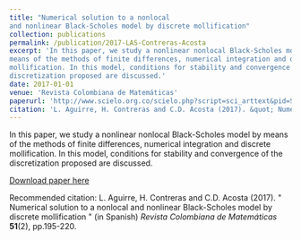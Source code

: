 ```yaml
---
title: "Numerical solution to a nonlocal
and nonlinear Black-Scholes model by discrete mollification"
collection: publications
permalink: /publication/2017-LAS-Contreras-Acosta
excerpt: 'In this paper, we study a nonlinear nonlocal Black-Scholes model by
means of the methods of finite differences, numerical integration and discrete
mollification. In this model, conditions for stability and convergence of the
discretization proposed are discussed.'
date: 2017-01-01
venue: 'Revista Colombiana de Matemáticas'
paperurl: 'http://www.scielo.org.co/scielo.php?script=sci_arttext&pid=S0034-74262017000200195&lng=en&nrm=iso'
citation: 'L. Aguirre, H. Contreras and C.D. Acosta (2017). &quot; Numerical solution to a nonlocal and nonlinear Black-Scholes model by discrete mollification &quot; (in Spanish); <i>Revista Colombiana de Matemáticas</i> <b>51</b>(2), pp.195-220.'
---
```

In this paper, we study a nonlinear nonlocal Black-Scholes model by
means of the methods of finite differences, numerical integration and discrete
mollification. In this model, conditions for stability and convergence of the
discretization proposed are discussed.

[Download paper here](http://laguirresalazar.github.io/files/Black-Scholes.pdf)

Recommended citation: L. Aguirre, H. Contreras and C.D. Acosta (2017). &quot; Numerical solution to a nonlocal and nonlinear Black-Scholes model by discrete mollification &quot; (in Spanish) <i>Revista Colombiana de Matemáticas</i> <b>51</b>(2), pp.195-220.


